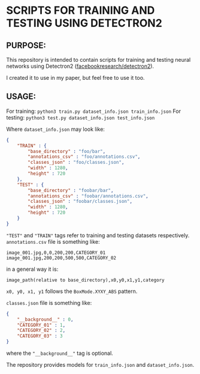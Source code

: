 # SCRIPTS FOR TRAINING AND TESTING USING DETECTRON2

## PURPOSE:

This repository is intended to contain scripts for training and testing neural networks using Detectron2 ([facebookresearch/detectron2](https://github.com/facebookresearch/detectron2/)).

I created it to use in my paper, but feel free to use it too.

## USAGE:

For training: `python3 train.py dataset_info.json train_info.json`
For testing: `python3 test.py dataset_info.json test_info.json`

Where `dataset_info.json` may look like:
```json
{
    "TRAIN" : {
        "base_directory" : "foo/bar",
        "annotations_csv" : "foo/annotations.csv",
        "classes_json" : "foo/classes.json",
        "width" : 1280,
        "height" : 720
    },
    "TEST" : {
        "base_directory" : "foobar/bar",
        "annotations_csv" : "foobar/annotations.csv",
        "classes_json" : "foobar/classes.json",
        "width" : 1280,
        "height" : 720
    }
}
```

`"TEST"` and `"TRAIN"` tags refer to training and testing datasets respectively.
`annotations.csv` file is something like:
```csv
image_001.jpg,0,0,200,200,CATEGORY_01
image_001.jpg,200,200,500,500,CATEGORY_02
```
in a general way it is:
```csv
image_path(relative to base_directory),x0,y0,x1,y1,category
```
`x0, y0, x1, y1` follows the `BoxMode.XYXY_ABS` pattern.

`classes.json` file is something like:
```json
{
    "__background__" : 0,
    "CATEGORY_01" : 1,
    "CATEGORY_02" : 2,
    "CATEGORY_03" : 3
}
```
where the `"__background__"` tag is optional.

The repository provides models for `train_info.json` and `dataset_info.json`.
